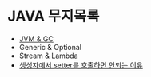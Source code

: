# JAVA 무지목록

- [JVM & GC](./JVM%EA%B3%BCGC.md)
- Generic & Optional
- Stream & Lambda
- [생성자에서 setter를 호출하면 안되는 이유](./%EC%83%9D%EC%84%B1%EC%9E%90%EC%97%90%EC%84%9C_setter%EB%A5%BC_%ED%98%B8%EC%B6%9C%ED%95%98%EB%A9%B4_%EC%95%88%EB%90%9C%EB%8B%A4.md)
